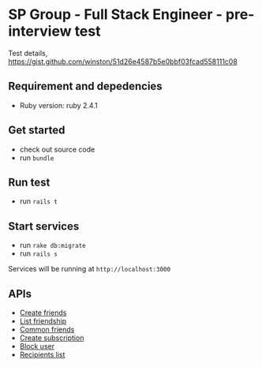 # SP Group - Full Stack Engineer - pre-interview test

Test details, https://gist.github.com/winston/51d26e4587b5e0bbf03fcad558111c08


## Requirement and depedencies
- Ruby version: ruby 2.4.1

## Get started
- check out source code
- run `bundle`

## Run test
- run `rails t`


## Start services
- run `rake db:migrate`
- run `rails s`

Services will be running at `http://localhost:3000`

## APIs
- [Create friends](docs/create_friendship.md)
- [List friendship](docs/list_friendship.md)
- [Common friends](docs/common_friendship.md)
- [Create subscription](docs/create_subscription.md)
- [Block user](docs/create_blacklist.md)
- [Recipients list](docs/recipients_list.md)